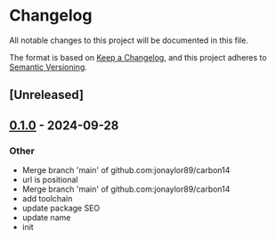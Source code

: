 # Changelog

All notable changes to this project will be documented in this file.

The format is based on [Keep a Changelog](https://keepachangelog.com/en/1.0.0/),
and this project adheres to [Semantic Versioning](https://semver.org/spec/v2.0.0.html).

## [Unreleased]

## [0.1.0](https://github.com/jonaylor89/carbon14/releases/tag/v0.1.0) - 2024-09-28

### Other

- Merge branch 'main' of github.com:jonaylor89/carbon14
- url is positional
- Merge branch 'main' of github.com:jonaylor89/carbon14
- add toolchain
- update package SEO
- update name
- init
